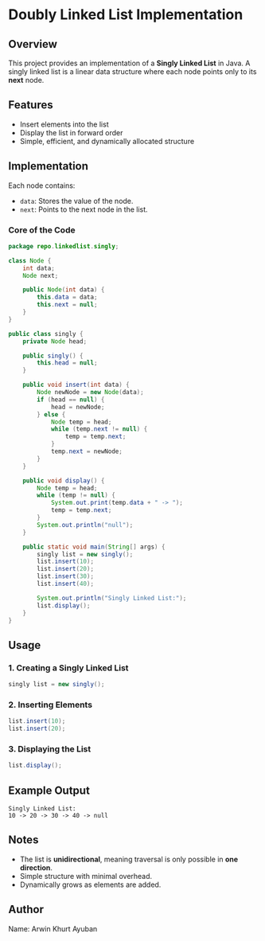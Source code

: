 # Doubly Linked List Implementation

## Overview
This project provides an implementation of a **Singly Linked List** in Java. A singly linked list is a linear data structure where each node points only to its **next** node.

## Features

- Insert elements into the list
- Display the list in forward order
- Simple, efficient, and dynamically allocated structure

## Implementation

Each node contains:
- `data`: Stores the value of the node.
- `next`: Points to the next node in the list.

### Core of the Code

```java
package repo.linkedlist.singly;

class Node {
    int data;
    Node next; 

    public Node(int data) {
        this.data = data;
        this.next = null;
    }
}

public class singly {
    private Node head;

    public singly() {
        this.head = null;
    }

    public void insert(int data) {
        Node newNode = new Node(data);
        if (head == null) {
            head = newNode;
        } else {
            Node temp = head;
            while (temp.next != null) {
                temp = temp.next;
            }
            temp.next = newNode; 
        }
    }

    public void display() {
        Node temp = head;
        while (temp != null) {
            System.out.print(temp.data + " -> ");
            temp = temp.next;
        }
        System.out.println("null");
    }

    public static void main(String[] args) {
        singly list = new singly();
        list.insert(10);
        list.insert(20);
        list.insert(30);
        list.insert(40);

        System.out.println("Singly Linked List:");
        list.display();
    }
}
```

## Usage

### 1. Creating a Singly Linked List

```java
singly list = new singly();
```

### 2. Inserting Elements

```java
list.insert(10);
list.insert(20);
```

### 3. Displaying the List

```java
list.display();
```

## Example Output

```
Singly Linked List:
10 -> 20 -> 30 -> 40 -> null
```

## Notes

- The list is **unidirectional**, meaning traversal is only possible in **one direction**.
- Simple structure with minimal overhead.
- Dynamically grows as elements are added.

## Author
Name: Arwin Khurt Ayuban
